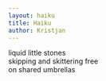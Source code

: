 ```yaml
---
layout: haiku
title: Haiku
author: Kristjan
---
```


liquid little stones <br>
skipping and skittering free <br>
on shared umbrellas <br>